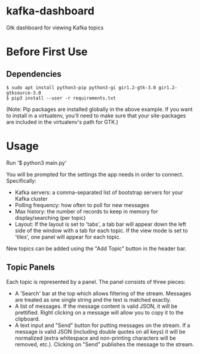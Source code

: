 # kafka-dashboard
Gtk dashboard for viewing Kafka topics


Before First Use
================

Dependencies
------------

    $ sudo apt install python3-pip python3-gi gir1.2-gtk-3.0 gir1.2-gtksource-3.0
    $ pip3 install --user -r requirements.txt

(Note: Pip packages are installed globally in the above example. If you want to install in a
virtualenv, you'll need to make sure that your site-packages are included in the virtualenv's
path for GTK.)


Usage
=====

Run '$ python3 main.py'

You will be prompted for the settings the app needs in order to connect.
Specifically:
- Kafka servers: a comma-separated list of bootstrap servers for your Kafka cluster
- Polling frequency: how often to poll for new messages
- Max history: the number of records to keep in memory for display/searching (per topic)
- Layout: If the layout is set to 'tabs', a tab bar will appear down the left side of the 
          window with a tab for each topic. If the view mode is set to 'tiles', one panel
          will appear for each topic.

New topics can be added using the "Add Topic" button in the header bar.



Topic Panels
------------

Each topic is represented by a panel. The panel consists of three pieces:
- A 'Search' bar at the top which allows filtering of the stream. Messages are
  treated as one single string and the text is matched exactly.
- A list of messages. If the message content is valid JSON, it will be prettified.
  Right clicking on a message will allow you to copy it to the clipboard.
- A text input and "Send" button for putting messages on the stream. If a message
  is valid JSON (including double quotes on all keys) it will be normalized (extra
  whitespace and non-printing characters will be removed, etc.). Clicking on "Send"
  publishes the message to the stream.
